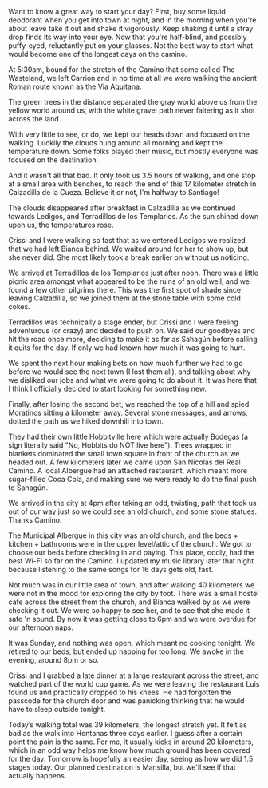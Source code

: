 Want to know a great way to start your day? First, buy some liquid deodorant when you get into town at night, and in the morning when you're about leave take it out and shake it vigorously. Keep shaking it until a stray drop finds its way into your eye. Now that you're half-blind, and possibly puffy-eyed, reluctantly put on your glasses. Not the best way to start what would become one of the longest days on the camino.

At 5:30am, bound for the stretch of the Camino that some called The Wasteland, we left Carrion and in no time at all we were walking the ancient Roman route known as the Via Aquitana.

The green trees in the distance separated the gray world above us from the yellow world around us, with the white gravel path never faltering as it shot across the land.

With very little to see, or do, we kept our heads down and focused on the walking. Luckily the clouds hung around all morning and kept the temperature down. Some folks played their music, but mostly everyone was focused on the destination.

And it wasn't all that bad. It only took us 3.5 hours of walking, and one stop at a small area with benches, to reach the end of this 17 kilometer stretch in Calzadilla de la Cueza. Believe it or not, I'm halfway to Santiago!

The clouds disappeared after breakfast in Calzadilla as we continued towards Ledigos, and Terradillos de los Templarios. As the sun shined down upon us, the temperatures rose.

Crissi and I were walking so fast that as we entered Ledigos we realized that we had left Bianca behind. We waited around for her to show up, but she never did. She most likely took a break earlier on without us noticing.

We arrived at Terradillos de los Templarios just after noon. There was a little picnic area amongst what appeared to be the ruins of an old well, and we found a few other pilgrims there. This was the first spot of shade since leaving Calzadilla, so we joined them at the stone table with some cold cokes.

Terradillos was technically a stage ender, but Crissi and I were feeling adventurous (or crazy) and decided to push on. We said our goodbyes and hit the road once more, deciding to make it as far as Sahagún before calling it quits for the day. If only we had known how much it was going to hurt.

We spent the next hour making bets on how much further we had to go before we would see the next town (I lost them all), and talking about why we disliked our jobs and what we were going to do about it. It was here that I think I officially decided to start looking for something new.

Finally, after losing the second bet, we reached the top of a hill and spied Moratinos sitting a kilometer away. Several stone messages, and arrows, dotted the path as we hiked downhill into town.

They had their own little Hobbitville here which were actually Bodegas (a sign literally said "No, Hobbits do NOT live here"). Trees wrapped in blankets dominated the small town square in front of the church as we headed out. A few kilometers later we came upon San Nicolás del Real Camino. A local Albergue had an attached restaurant, which meant more sugar-filled Coca Cola, and making sure we were ready to do the final push to Sahagún.

We arrived in the city at 4pm after taking an odd, twisting, path that took us out of our way just so we could see an old church, and some stone statues. Thanks Camino.

The Municipal Albergue in this city was an old church, and the beds + kitchen + bathrooms were in the upper level/attic of the church. We got to choose our beds before checking in and paying. This place, oddly, had the best Wi-Fi so far on the Camino. I updated my music library later that night because listening to the same songs for 16 days gets old, fast.

Not much was in our little area of town, and after walking 40 kilometers we were not in the mood for exploring the city by foot. There was a small hostel cafe across the street from the church, and Bianca walked by as we were checking it out. We were so happy to see her, and to see that she made it safe 'n sound. By now it was getting close to 6pm and we were overdue for our afternoon naps.

It was Sunday, and nothing was open, which meant no cooking tonight. We retired to our beds, but ended up napping for too long. We awoke in the evening, around 8pm or so.

Crissi and I grabbed a late dinner at a large restaurant across the street, and watched part of the world cup game. As we were leaving the restaurant Luis found us and practically dropped to his knees. He had forgotten the passcode for the church door and was panicking thinking that he would have to sleep outside tonight.

Today’s walking total was 39 kilometers, the longest stretch yet. It felt as bad as the walk into Hontanas three days earlier. I guess after a certain point the pain is the same. For me, it usually kicks in around 20 kilometers, which in an odd way helps me know how much ground has been covered for the day. Tomorrow is hopefully an easier day, seeing as how we did 1.5 stages today. Our planned destination is Mansilla, but we'll see if that actually happens.